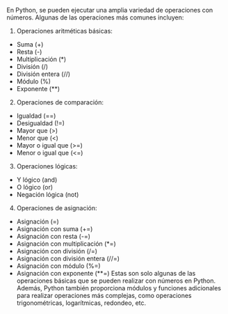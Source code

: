 En Python, se pueden ejecutar una amplia variedad de operaciones con números. Algunas de las operaciones más comunes incluyen:
 1. Operaciones aritméticas básicas:
   - Suma (+)
   - Resta (-)
   - Multiplicación (*)
   - División (/)
   - División entera (//)
   - Módulo (%)
   - Exponente (**)
 2. Operaciones de comparación:
   - Igualdad (==)
   - Desigualdad (!=)
   - Mayor que (>)
   - Menor que (<)
   - Mayor o igual que (>=)
   - Menor o igual que (<=)
 3. Operaciones lógicas:
   - Y lógico (and)
   - O lógico (or)
   - Negación lógica (not)
 4. Operaciones de asignación:
   - Asignación (=)
   - Asignación con suma (+=)
   - Asignación con resta (-=)
   - Asignación con multiplicación (*=)
   - Asignación con división (/=)
   - Asignación con división entera (//=)
   - Asignación con módulo (%=)
   - Asignación con exponente (**=)
 Estas son solo algunas de las operaciones básicas que se pueden realizar con números en Python. Además, Python también proporciona módulos y funciones adicionales para realizar operaciones más complejas, como operaciones trigonométricas, logarítmicas, redondeo, etc.